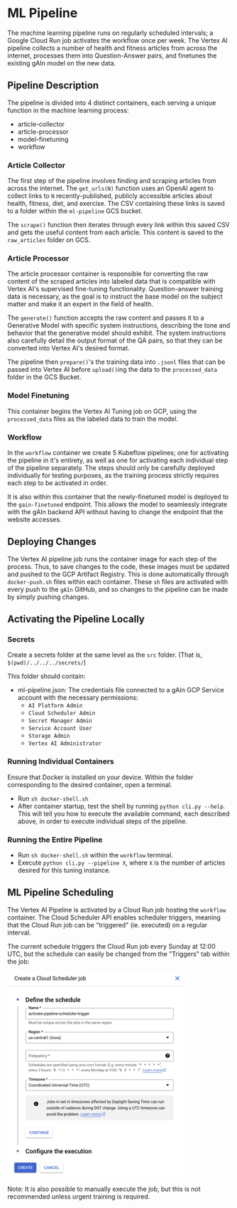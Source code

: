 # ML Pipeline

The machine learning pipeline runs on regularly scheduled intervals; a Google Cloud Run job activates the workflow once per week. The Vertex AI pipeline collects a number of health and fitness articles from across the internet, processes them into Question-Answer pairs, and finetunes the existing gAIn model on the new data.

## Pipeline Description

The pipeline is divided into 4 distinct containers, each serving a unique function in the machine learning process:
- article-collector
- article-processor
- model-finetuning
- workflow

### Article Collector

The first step of the pipeline involves finding and scraping articles from across the internet. The `get_urls(N)` function uses an OpenAI agent to collect links to `N` recently-published, publicly accessible articles about health, fitness, diet, and exercise. The CSV containing these links is saved to a folder within the `ml-pipeline` GCS bucket.

The `scrape()` function then iterates through every link within this saved CSV and gets the useful content from each article. This content is saved to the `raw_articles` folder on GCS.

### Article Processor

The article processor container is responsible for converting the raw content of the scraped articles into labeled data that is compatible with Vertex AI's supervised fine-tuning functionality. Question-answer training data is necessary, as the goal is to instruct the base model on the subject matter and make it an expert in the field of health.

The `generate()` function accepts the raw content and passes it to a Generative Model with specific system instructions, describing the tone and behavior that the generative model should exhibit. The system instructions also carefully detail the output format of the QA pairs, so that they can be converted into Vertex AI's desired format.

The pipeline then `prepare()`'s the training data into `.jsonl` files that can be passed into Vertex AI before `upload()`ing the data to the `processed_data` folder in the GCS Bucket.

### Model Finetuning

This container begins the Vertex AI Tuning job on GCP, using the `processed_data` files as the labeled data to train the model.

### Workflow

In the `workflow` container we create 5 Kubeflow pipelines; one for activating the pipeline in it's entirety, as well as one for activating each individual step of the pipeline separately. The steps should only be carefully deployed individually for testing purposes, as the training process strictly requires each step to be activated in order.

It is also within this container that the newly-finetuned model is deployed to the `gain-finetuned` endpoint. This allows the model to seamlessly integrate with the gAIn backend API without having to change the endpoint that the website accesses.

## Deploying Changes

The Vertex AI pipeline job runs the container image for each step of the process. Thus, to save changes to the code, these images must be updated and pushed to the GCP Artifact Registry. This is done automatically through `docker-push.sh` files within each container. These `sh` files are activated with every push to the `gAIn` GitHub, and so changes to the pipeline can be made by simply pushing changes.

## Activating the Pipeline Locally

### Secrets

Create a secrets folder at the same level as the `src` folder. (That is, `$(pwd)/../../../secrets/`)

This folder should contain:
 - ml-pipeline.json: The credentials file connected to a gAIn GCP Service account with the necessary permissions:
    - `AI Platform Admin`
    - `Cloud Scheduler Admin`
    - `Secret Manager Admin`
    - `Service Account User`
    - `Storage Admin`
    - `Vertex AI Administrator`

### Running Individual Containers

Ensure that Docker is installed on your device. Within the folder corresponding to the desired container, open a terminal.

- Run `sh docker-shell.sh`
- After container startup, test the shell by running `python cli.py --help`. This will tell you how to execute the available command, each described above, in order to execute individual steps of the pipeline.

### Running the Entire Pipeline

- Run `sh docker-shell.sh` within the `workflow` terminal.
- Execute `python cli.py --pipeline X`, where `X` is the number of articles desired for this tuning instance.

## ML Pipeline Scheduling

The Vertex AI Pipeline is activated by a Cloud Run job hosting the `workflow` container. The Cloud Scheduler API enables scheduler triggers, meaning that the Cloud Run job can be "triggered" (ie. executed) on a regular interval.

The current schedule triggers the Cloud Run job every Sunday at 12:00 UTC, but the schedule can easily be changed from the "Triggers" tab within the job:

<img src="../../images/scheduler.png"  width="400">


Note: It is also possible to manually execute the job, but this is not recommended unless urgent training is required.
